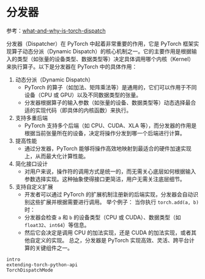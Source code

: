 # 分发器

参考：[what-and-why-is-torch-dispatch](https://dev-discuss.pytorch.org/t/what-and-why-is-torch-dispatch/557/1)

分发器（Dispatcher）在 PyTorch 中起着非常重要的作用，它是 PyTorch 框架实现算子动态分派（Dynamic Dispatch）的核心机制之一。它的主要作用是根据输入的类型（如张量的设备类型、数据类型等）决定具体调用哪个内核（Kernel）来执行算子。以下是分发器在 PyTorch 中的具体作用：
1. 动态分派（Dynamic Dispatch）
    - PyTorch 的算子（如加法、矩阵乘法等）是通用的，它们可以作用于不同设备（CPU 或 GPU）以及不同数据类型的张量。
    - 分发器根据算子的输入参数（如张量的设备、数据类型等）动态选择最合适的实现代码（即具体的内核函数）来执行。
2. 支持多重后端
    - PyTorch 支持多个后端（如 CPU、CUDA、XLA 等），而分发器的作用是根据当前张量所在的设备，决定将操作分发到哪一个后端进行计算。
3. 提高性能
    - 通过分发器，PyTorch 能够将操作高效地映射到最适合的硬件加速实现上，从而最大化计算性能。
4. 简化接口设计
    - 对用户来说，操作符的调用方式是统一的，而无需关心底层如何根据输入参数选择实现。这种抽象使得接口更简洁，用户无需关注底层细节。
5. 支持自定义扩展
    - 开发者可以通过 PyTorch 的扩展机制注册新的后端实现，分发器会自动识别这些扩展并根据需要进行调用。
举个例子：
当你执行 `torch.add(a, b)` 时：
    - 分发器会检查 `a` 和 `b` 的设备类型（CPU 或 CUDA）、数据类型（如 `float32`、`int64`）等信息。
    - 然后它会决定是调用 CPU 的加法实现，还是 CUDA 的加法实现，或者其他自定义的实现。
总之，分发器是 PyTorch 实现高效、灵活、跨平台计算的关键组件之一。

```{toctree}
intro
extending-torch-python-api
TorchDispatchMode
```
